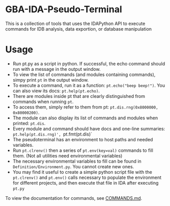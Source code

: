 # GBA-IDA-Pseudo-Terminal
This is a collection of tools that uses the IDAPython API to execute commands for IDB analysis, data exportion, or database manipulation

# Usage
- Run pt.py as a script in python. If successful, the echo command should run with a message in the output window.
- To view the list of commands (and modules containing commands), simpy print `pt` in the output window.
- To execute a command, run it as a function: `pt.echo("beep beep!")`. You can also view its docs: `pt.help(pt.echo)`.
- There are modules inside pt that are clearly distinguished from commands when running `pt`.
- To access them, simply refer to them from pt: `pt.dis.rng(0x8000000, 0x80000200)`. 
- The module can also display its list of commands and modules when printed: `pt.dis`.
- Every module and command should have docs and one-line summaries: `pt.help(pt.dis.rng)', `pt.fmt(pt.dis)`
- The pseudoterminal has an environment to host paths and needed variables.
- Run `pt.clrenv()` then a series of `pt.env(key=val)` commands to fill them. (Not all utilities need environmental variables)
- The necessary environmental variables to fill can be found in `Definition/Environment.py`. You cannot create new ones.
- You may find it useful to create a simple python script file with the `pt.clrenv()` and `pt.env()` calls necessary to populate the environment for different projects, and then execute that file in IDA after executing `pt.py`

To view the documentation for commands, see [COMMANDS.md](COMMANDS.md).

